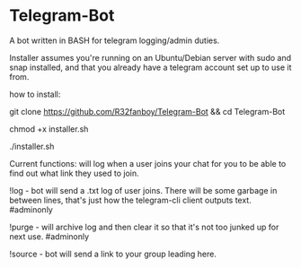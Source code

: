 # Telegram-Bot
A bot written in BASH for telegram logging/admin duties.

Installer assumes you're running on an Ubuntu/Debian server with sudo and snap installed, and that you already have a telegram account set up to use it from.

how to install:

git clone https://github.com/R32fanboy/Telegram-Bot && cd Telegram-Bot

chmod +x installer.sh

./installer.sh




Current functions:
will log when a user joins your chat for you to be able to find out what link they used to join. 

!log - bot will send a .txt log of user joins. There will be some garbage in between lines, that's just how the telegram-cli client outputs text. #adminonly

!purge - will archive log and then clear it so that it's not too junked up for next use. #adminonly

!source - bot will send a link to your group leading here. 
